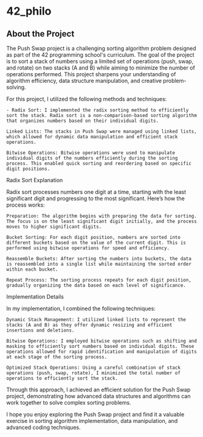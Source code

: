# 42_philo

## About the Project

The Push Swap project is a challenging sorting algorithm problem designed as part of the 42 programming school's curriculum. The goal of the project is to sort a stack of numbers using a limited set of operations (push, swap, and rotate) on two stacks (A and B) while aiming to minimize the number of operations performed. This project sharpens your understanding of algorithm efficiency, data structure manipulation, and creative problem-solving.

For this project, I utilized the following methods and techniques:

    - Radix Sort: I implemented the radix sorting method to efficiently sort the stack. Radix sort is a non-comparison-based sorting algorithm that organizes numbers based on their individual digits.

    Linked Lists: The stacks in Push Swap were managed using linked lists, which allowed for dynamic data manipulation and efficient stack operations.

    Bitwise Operations: Bitwise operations were used to manipulate individual digits of the numbers efficiently during the sorting process. This enabled quick sorting and reordering based on specific digit positions.

Radix Sort Explanation

Radix sort processes numbers one digit at a time, starting with the least significant digit and progressing to the most significant. Here’s how the process works:

    Preparation: The algorithm begins with preparing the data for sorting. The focus is on the least significant digit initially, and the process moves to higher significant digits.

    Bucket Sorting: For each digit position, numbers are sorted into different buckets based on the value of the current digit. This is performed using bitwise operations for speed and efficiency.

    Reassemble Buckets: After sorting the numbers into buckets, the data is reassembled into a single list while maintaining the sorted order within each bucket.

    Repeat Process: The sorting process repeats for each digit position, gradually organizing the data based on each level of significance.

Implementation Details

In my implementation, I combined the following techniques:

    Dynamic Stack Management: I utilized linked lists to represent the stacks (A and B) as they offer dynamic resizing and efficient insertions and deletions.

    Bitwise Operations: I employed bitwise operations such as shifting and masking to efficiently sort numbers based on individual digits. These operations allowed for rapid identification and manipulation of digits at each stage of the sorting process.

    Optimized Stack Operations: Using a careful combination of stack operations (push, swap, rotate), I minimized the total number of operations to efficiently sort the stack.

Through this approach, I achieved an efficient solution for the Push Swap project, demonstrating how advanced data structures and algorithms can work together to solve complex sorting problems.

I hope you enjoy exploring the Push Swap project and find it a valuable exercise in sorting algorithm implementation, data manipulation, and advanced coding techniques.
